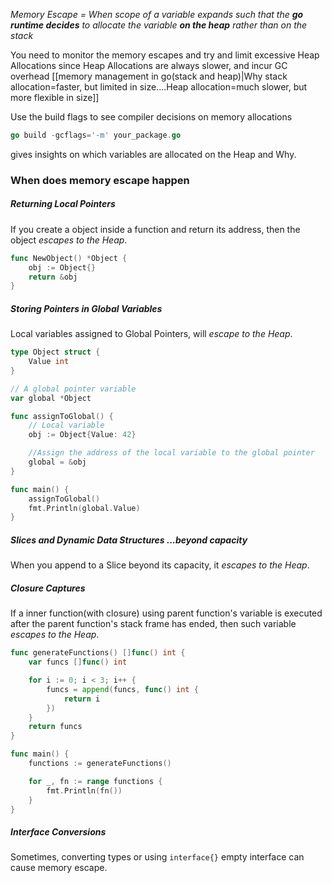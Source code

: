 _Memory Escape = When scope of a variable expands such that the **go runtime decides** to allocate the variable **on the heap** rather than on the stack_

You need to monitor the memory escapes and try and limit excessive Heap Allocations since Heap Allocations are always slower, and incur GC overhead
[[memory management in go(stack and heap)|Why stack allocation=faster, but limited in size....Heap allocation=much slower, but more flexible in size]]

Use the build flags to see compiler decisions on memory allocations
```go
go build -gcflags='-m' your_package.go
```
gives insights on which variables are allocated on the Heap and Why.




### When does memory escape happen

##### Returning Local Pointers
If you create a object inside a function and return its address,
then the object _escapes to the Heap_.
```go
func NewObject() *Object {
    obj := Object{}
    return &obj
}
```

##### Storing Pointers in Global Variables
Local variables assigned to Global Pointers, will _escape to the Heap_.
```go
type Object struct {
    Value int
}

// A global pointer variable
var global *Object

func assignToGlobal() {
    // Local variable
    obj := Object{Value: 42}

    //Assign the address of the local variable to the global pointer
    global = &obj
}

func main() {
    assignToGlobal()
    fmt.Println(global.Value)
}
```


##### Slices and Dynamic Data Structures ..._beyond capacity_ 
When you append to a Slice beyond its capacity, it _escapes to the Heap_.


##### Closure Captures
If a inner function(with closure) using parent function's variable is executed after the parent function's stack frame has ended, then such variable _escapes to the Heap_.
```go
func generateFunctions() []func() int {
	var funcs []func() int

	for i := 0; i < 3; i++ {
		funcs = append(funcs, func() int {
			return i
		})
	}
	return funcs
}

func main() {
	functions := generateFunctions()

	for _, fn := range functions {
		fmt.Println(fn())
	}
}
```

##### Interface Conversions
Sometimes, converting types or using `interface{}` empty interface can cause memory escape.

